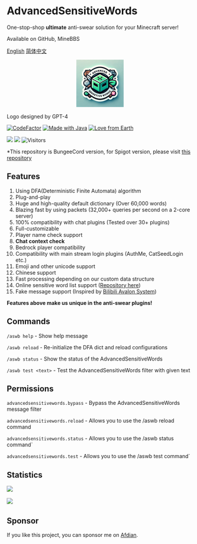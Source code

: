 # AdvancedSensitiveWords
One-stop-shop **ultimate** anti-swear solution for your Minecraft server!

Available on GitHub, MineBBS

[English](https://github.com/hahawth/AdvancedSensitiveWordsBungee)
[简体中文](https://github.com/hahawth/AdvancedSensitiveWordsBungee/blob/main/README_zh.md)
<p align="center">
  <img src="logo.webp" alt="logo" width="128" height="128"/>
</p>

Logo designed by GPT-4

[![CodeFactor](https://www.codefactor.io/repository/github/hahawth/advancedsensitivewordsbungee/badge)](https://www.codefactor.io/repository/github/hahawth/advancedsensitivewordsbungrr)
[![Made with Java](https://img.shields.io/badge/Made%20with-Java-blue.svg)](https://www.java.com/)
[![Love from Earth](https://img.shields.io/badge/Love%20%E2%9D%A4%EF%B8%8F-red.svg?v=202007241736)](https://github.com/hahawth/AdvancedSensitiveWordsBungee/stargazers)

[![](https://img.shields.io/github/downloads/HaHaWTH/AdvancedSensitiveWordsBungee/total?style=for-the-badge)](https://github.com/HaHaWTH/AdvancedSensitiveWordsBungee/releases) [![](https://img.shields.io/github/license/HaHaWTH/AdvancedSensitiveWordsBungee?style=for-the-badge)](https://github.com/HaHaWTH/AdvancedSensitiveWordsBungee/blob/master/LICENSE) ![Visitors](https://api.visitorbadge.io/api/visitors?path=https%3A%2F%2Fgithub.com%2FHaHaWTH%2FAdvancedSensitiveWordsBungee&label=Repo%20Views&labelColor=%23d9e3f0&countColor=%232ccce4&labelStyle=upper)

*This repository is BungeeCord version, for Spigot version, please visit [this repository](https://github.com/HaHaWTH/AdvancedSensitiveWords)

## Features
1. Using DFA(Deterministic Finite Automata) algorithm
2. Plug-and-play
3. Huge and high-quality default dictionary (Over 60,000 words)
4. Blazing fast by using packets (32,000+ queries per second on a 2-core server)
5. 100% compatibility with chat plugins (Tested over 30+ plugins)
6. Full-customizable
7. Player name check support
8. **Chat context check**
9. Bedrock player compatibility
10. Compatibility with main stream login plugins (AuthMe, CatSeedLogin etc.)
11. Emoji and other unicode support
12. Chinese support
13. Fast processing depending on our custom data structure
14. Online sensitive word list support ([Repository here](https://github.com/HaHaWTH/ASW-OnlineWordList))
15. Fake message support (Inspired by [Bilibili Avalon System](https://github.com/freedom-introvert/Research-on-Avalon-System-in-Bilibili-Comment-Area))

**Features above make us unique in the anti-swear plugins!**

## Commands

`/aswb help` - Show help message

`/aswb reload` - Re-initialize the DFA dict and reload configurations

`/aswb status` - Show the status of the AdvancedSensitiveWords

`/aswb test <text>` - Test the AdvancedSensitiveWords filter with given text

## Permissions

`advancedsensitivewords.bypass` - Bypass the AdvancedSensitiveWords message filter

`advancedsensitivewords.reload` - Allows you to use the /aswb reload command

`advancedsensitivewords.status` - Allows you to use the /aswb status command`

`advancedsensitivewords.test` - Allows you to use the /aswb test command`

## Statistics
[![](https://img.shields.io/bstats/servers/21183?label=Spigot%20Servers&style=for-the-badge)](https://bstats.org/plugin/bungeecord/AdvancedSensitiveWords-Bungee/21183)

[![](https://img.shields.io/bstats/players/21183?label=Online%20Players&style=for-the-badge)](https://bstats.org/plugin/bungeecord/AdvancedSensitiveWords-Bungee/21183)


## Sponsor
If you like this project, you can sponsor me on [Afdian](https://afdian.net/a/114514woxiuyuan).
